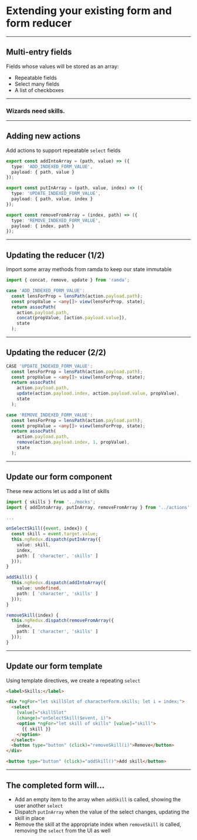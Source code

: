 
# Extending your existing form and form reducer

---

## Multi-entry fields
Fields whose values will be stored as an array:
- Repeatable fields
- Select many fields
- A list of checkboxes

---

### Wizards need skills.

---

## Adding new actions
Add actions to support repeatable `select` fields

```ts
export const addIntoArray = (path, value) => ({
  type: 'ADD_INDEXED_FORM_VALUE',
  payload: { path, value }
});

export const putInArray = (path, value, index) => ({
  type: 'UPDATE_INDEXED_FORM_VALUE',
  payload: { path, value, index }
});

export const removeFromArray = (index, path) => ({
  type: 'REMOVE_INDEXED_FORM_VALUE',
  payload: { index, path }
});
```

---

## Updating the reducer (1/2)
Import some array methods from ramda to keep our state immutable

```ts
import { concat, remove, update } from 'ramda';

case 'ADD_INDEXED_FORM_VALUE':
  const lensForProp = lensPath(action.payload.path);
  const propValue = <any[]> view(lensForProp, state);
  return assocPath(
    action.payload.path,
    concat(propValue, [action.payload.value]),
    state
  );
```

---

## Updating the reducer (2/2)

```ts
CASE 'UPDATE_INDEXED_FORM_VALUE':
  const lensForProp = lensPath(action.payload.path);
  const propValue = <any[]> view(lensForProp, state);
  return assocPath(
    action.payload.path,
    update(action.payload.index, action.payload.value, propValue),
    state
  );

case 'REMOVE_INDEXED_FORM_VALUE':
  const lensForProp = lensPath(action.payload.path);
  const propValue = <any[]> view(lensForProp, state);
  return assocPath(
    action.payload.path,
    remove(action.payload.index, 1, propValue),
    state
  );
```

---

## Update our form component
These new actions let us add a list of skills

```ts
import { skills } from '../mocks';
import { addIntoArray, putInArray, removeFromArray } from '../actions';

...

onSelectSkill({event, index}) {
  const skill = event.target.value;
  this.ngRedux.dispatch(putInArray({
    value: skill,
    index,
    path: [ 'character', 'skills' ]
  }));
}

addSkill() {
  this.ngRedux.dispatch(addIntoArray({
    value: undefined,
    path: [ 'character', 'skills' ]
  }));
}

removeSkill(index) {
  this.ngRedux.dispatch(removeFromArray({
    index,
    path: [ 'character', 'skills' ]
  }));
}
```

---

## Update our form template
Using template directives, we create a repeating `select`

```html
<label>Skills:</label>

<div *ngFor="let skillSlot of characterForm.skills; let i = index;">
  <select
    [value]="skillSlot"
    (change)="onSelectSkill($event, i)">
    <option *ngFor="let skill of skills" [value]="skill">
      {{ skill }}
    </option>
  </select>
  <button type="button" (click)="removeSkill(i)">Remove</button>
</div>

<button type="button" (click)="addSkill()">Add skill</button>
```

---

## The completed form will...
- Add an empty item to the array when `addSkill` is called, showing the user another `select`
- Dispatch `putInArray` when the value of the select changes, updating the skill in place
- Remove the skill at the appropriate index when `removeSkill` is called, removing the `select` from the UI as well 

